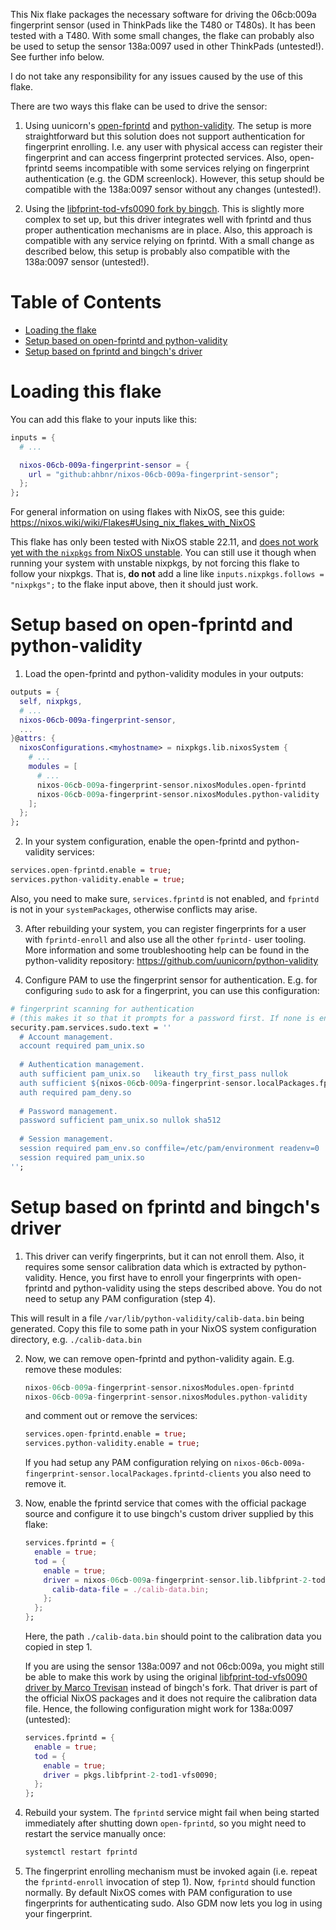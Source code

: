 This Nix flake packages the necessary software for driving the 06cb:009a fingerprint sensor (used in ThinkPads like the T480 or T480s).
It has been tested with a T480. With some small changes, the flake can probably also be used to setup the sensor 138a:0097 used in other ThinkPads (untested!). See further info below.

I do not take any responsibility for any issues caused by the use of this flake.

There are two ways this flake can be used to drive the sensor:

1. Using uunicorn's [open-fprintd](https://github.com/uunicorn/open-fprintd) and [python-validity](https://github.com/uunicorn/python-validity). The setup is more straightforward but this solution does not support authentication for fingerprint enrolling. I.e. any user with physical access can register their fingerprint and can access fingerprint protected services. Also, open-fprintd seems incompatible with some services relying on fingerprint authentication (e.g. the GDM screenlock). However, this setup should be compatible with the 138a:0097 sensor without any changes (untested!).

2. Using the [libfprint-tod-vfs0090 fork by bingch](https://gitlab.com/bingch/libfprint-tod-vfs0090). This is slightly more complex to set up, but this driver integrates well with fprintd and thus proper authentication mechanisms are in place. Also, this approach is compatible with any service relying on fprintd. With a small change as described below, this setup is probably also compatible with the 138a:0097 sensor (untested!).

# Table of Contents

* [Loading the flake](#loading-this-flake)
* [Setup based on open-fprintd and python-validity](#setup-based-on-open-fprintd-and-python-validity)
* [Setup based on fprintd and bingch's driver](#setup-based-on-fprintd-and-bingchs-driver)

# Loading this flake

You can add this flake to your inputs like this:
```nix
inputs = {
  # ...

  nixos-06cb-009a-fingerprint-sensor = {
    url = "github:ahbnr/nixos-06cb-009a-fingerprint-sensor";
  };
};
```

For general information on using flakes with NixOS, see this guide: https://nixos.wiki/wiki/Flakes#Using_nix_flakes_with_NixOS

This flake has only been tested with NixOS stable 22.11, and [does not work yet with the `nixpkgs` from NixOS unstable](https://github.com/ahbnr/nixos-06cb-009a-fingerprint-sensor/issues/2).
You can still use it though when running your system with unstable nixpkgs, by not forcing this flake to follow your nixpkgs.
That is, **do not** add a line like `inputs.nixpkgs.follows = "nixpkgs";` to the flake input above, then it should just work.

# Setup based on open-fprintd and python-validity

1. Load the open-fprintd and python-validity modules in your outputs:

```nix
outputs = {
  self, nixpkgs,
  # ...
  nixos-06cb-009a-fingerprint-sensor,
  ...
}@attrs: {
  nixosConfigurations.<myhostname> = nixpkgs.lib.nixosSystem {
    # ...
    modules = [
      # ...
      nixos-06cb-009a-fingerprint-sensor.nixosModules.open-fprintd
      nixos-06cb-009a-fingerprint-sensor.nixosModules.python-validity
    ];
  };
};
```

2. In your system configuration, enable the open-fprintd and python-validity services:

```nix
services.open-fprintd.enable = true;
services.python-validity.enable = true;
```

Also, you need to make sure, `services.fprintd` is not enabled, and `fprintd` is not in your `systemPackages`, otherwise conflicts may arise.

3. After rebuilding your system, you can register fingerprints for a user with `fprintd-enroll` and also use all the other `fprintd-` user tooling.
More information and some troubleshooting help can be found in the python-validity repository: https://github.com/uunicorn/python-validity

4. Configure PAM to use the fingerprint sensor for authentication. E.g. for configuring `sudo` to ask for a fingerprint, you can use this configuration:

```nix
# fingerprint scanning for authentication
# (this makes it so that it prompts for a password first. If none is entered or an incorrect one is entered, it will ask for a fingerprint instead)
security.pam.services.sudo.text = ''
  # Account management.
  account required pam_unix.so
  
  # Authentication management.
  auth sufficient pam_unix.so   likeauth try_first_pass nullok
  auth sufficient ${nixos-06cb-009a-fingerprint-sensor.localPackages.fprintd-clients}/lib/security/pam_fprintd.so
  auth required pam_deny.so
  
  # Password management.
  password sufficient pam_unix.so nullok sha512
  
  # Session management.
  session required pam_env.so conffile=/etc/pam/environment readenv=0
  session required pam_unix.so
'';
```

# Setup based on fprintd and bingch's driver

1. This driver can verify fingerprints, but it can not enroll them. Also, it requires some sensor calibration data which is extracted by python-validity.
   Hence, you first have to enroll your fingerprints with open-fprintd and python-validity using the steps described above.
   You do not need to setup any PAM configuration (step 4).

  This will result in a file `/var/lib/python-validity/calib-data.bin` being generated. Copy this file to some path in your NixOS system configuration directory,
  e.g. `./calib-data.bin`

2. Now, we can remove open-fprintd and python-validity again.
   E.g. remove these modules:

   ```nix
   nixos-06cb-009a-fingerprint-sensor.nixosModules.open-fprintd
   nixos-06cb-009a-fingerprint-sensor.nixosModules.python-validity
   ```

   and comment out or remove the services:
   ```nix
   services.open-fprintd.enable = true;
   services.python-validity.enable = true;
   ```

   If you had setup any PAM configuration relying on `nixos-06cb-009a-fingerprint-sensor.localPackages.fprintd-clients` you also need to remove it.

3. Now, enable the fprintd service that comes with the official package source and configure it to use bingch's custom driver supplied by this flake:

   ```nix
   services.fprintd = {
     enable = true;
     tod = {
       enable = true;
       driver = nixos-06cb-009a-fingerprint-sensor.lib.libfprint-2-tod1-vfs0090-bingch {
         calib-data-file = ./calib-data.bin;
       };
     };
   };
   ```

   Here, the path `./calib-data.bin` should point to the calibration data you copied in step 1.

   If you are using the sensor 138a:0097 and not 06cb:009a, you might still be able to make this work by using the original
   [libfprint-tod-vfs0090 driver by Marco Trevisan](https://gitlab.freedesktop.org/3v1n0/libfprint-tod-vfs0090) instead of bingch's fork.
   That driver is part of the official NixOS packages and it does not require the calibration data file.
   Hence, the following configuration might work for 138a:0097 (untested):
   ```nix
   services.fprintd = {
     enable = true;
     tod = {
       enable = true;
       driver = pkgs.libfprint-2-tod1-vfs0090;
     };
   };
   ```

4. Rebuild your system.
   The `fprintd` service might fail when being started immediately after shutting down `open-fprintd`, so you might need to restart the service manually once:

   ```sh
   systemctl restart fprintd
   ```

5. The fingerprint enrolling mechanism must be invoked again (i.e. repeat the `fprintd-enroll` invocation of step 1).
   Now, `fprintd` should function normally. By default NixOS comes with PAM configuration to use fingerprints for authenticating sudo. Also GDM now lets you log in using your fingerprint.
